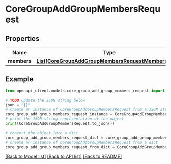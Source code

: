 # CoreGroupAddGroupMembersRequest


## Properties

Name | Type | Description | Notes
------------ | ------------- | ------------- | -------------
**members** | [**List[CoreGroupAddGroupMembersRequestMembersInner]**](CoreGroupAddGroupMembersRequestMembersInner.md) |  | 

## Example

```python
from openapi_client.models.core_group_add_group_members_request import CoreGroupAddGroupMembersRequest

# TODO update the JSON string below
json = "{}"
# create an instance of CoreGroupAddGroupMembersRequest from a JSON string
core_group_add_group_members_request_instance = CoreGroupAddGroupMembersRequest.from_json(json)
# print the JSON string representation of the object
print(CoreGroupAddGroupMembersRequest.to_json())

# convert the object into a dict
core_group_add_group_members_request_dict = core_group_add_group_members_request_instance.to_dict()
# create an instance of CoreGroupAddGroupMembersRequest from a dict
core_group_add_group_members_request_from_dict = CoreGroupAddGroupMembersRequest.from_dict(core_group_add_group_members_request_dict)
```
[[Back to Model list]](../README.md#documentation-for-models) [[Back to API list]](../README.md#documentation-for-api-endpoints) [[Back to README]](../README.md)


